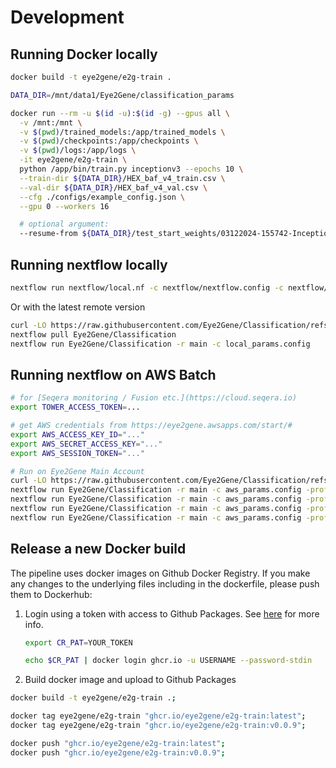 # Development

## Running Docker locally

```bash
docker build -t eye2gene/e2g-train .

DATA_DIR=/mnt/data1/Eye2Gene/classification_params

docker run --rm -u $(id -u):$(id -g) --gpus all \
  -v /mnt:/mnt \
  -v $(pwd)/trained_models:/app/trained_models \
  -v $(pwd)/checkpoints:/app/checkpoints \
  -v $(pwd)/logs:/app/logs \
  -it eye2gene/e2g-train \
  python /app/bin/train.py inceptionv3 --epochs 10 \
  --train-dir ${DATA_DIR}/HEX_baf_v4_train.csv \
  --val-dir ${DATA_DIR}/HEX_baf_v4_val.csv \
  --cfg ./configs/example_config.json \
  --gpu 0 --workers 16

  # optional argument:
  --resume-from ${DATA_DIR}/test_start_weights/03122024-155742-InceptionV3-1e-32bs-0.0001lr.h5
```

## Running nextflow locally

```bash
nextflow run nextflow/local.nf -c nextflow/nextflow.config -c nextflow/local_params.config
```

Or with the latest remote version

```bash
curl -LO https://raw.githubusercontent.com/Eye2Gene/Classification/refs/heads/main/local_params.config
nextflow pull Eye2Gene/Classification
nextflow run Eye2Gene/Classification -r main -c local_params.config
```

## Running nextflow on AWS Batch

```bash
# for [Seqera monitoring / Fusion etc.](https://cloud.seqera.io)
export TOWER_ACCESS_TOKEN=...

# get AWS credentials from https://eye2gene.awsapps.com/start/#
export AWS_ACCESS_KEY_ID="..."
export AWS_SECRET_ACCESS_KEY="..."
export AWS_SESSION_TOKEN="..."

# Run on Eye2Gene Main Account
curl -LO https://raw.githubusercontent.com/Eye2Gene/Classification/refs/heads/main/aws_params.config
nextflow run Eye2Gene/Classification -r main -c aws_params.config -profile eye2gene_main -resume -with-tower
nextflow run Eye2Gene/Classification -r main -c aws_params.config -profile eye2gene_site1 -resume -with-tower
nextflow run Eye2Gene/Classification -r main -c aws_params.config -profile eye2gene_site2 -resume -with-tower
nextflow run Eye2Gene/Classification -r main -c aws_params.config -profile eye2gene_site3 -resume -with-tower
```

## Release a new Docker build

The pipeline uses docker images on Github Docker Registry. If you make any changes to the underlying files including in the dockerfile, please push them to Dockerhub:

1. Login using a token with access to Github Packages. See [here](https://docs.github.com/en/packages/working-with-a-github-packages-registry/working-with-the-container-registry) for more info.

   ```bash
   export CR_PAT=YOUR_TOKEN

   echo $CR_PAT | docker login ghcr.io -u USERNAME --password-stdin
   ```

2. Build docker image and upload to Github Packages

```bash
docker build -t eye2gene/e2g-train .;

docker tag eye2gene/e2g-train "ghcr.io/eye2gene/e2g-train:latest";
docker tag eye2gene/e2g-train "ghcr.io/eye2gene/e2g-train:v0.0.9";

docker push "ghcr.io/eye2gene/e2g-train:latest";
docker push "ghcr.io/eye2gene/e2g-train:v0.0.9";
```
